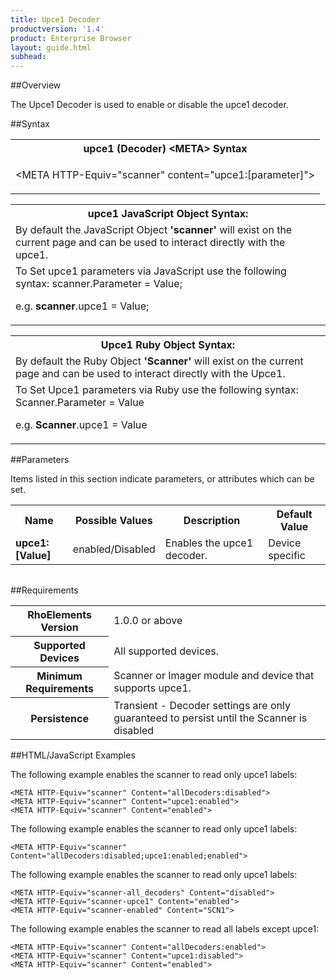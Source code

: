 ```yaml
---
title: Upce1 Decoder
productversion: '1.4'
product: Enterprise Browser
layout: guide.html
subhead: 
---
```

##Overview

The Upce1 Decoder is used to enable or disable the upce1 decoder.

##Syntax

<table class="re-table"><tr><th class="tableHeading">upce1 (Decoder) &lt;META&gt; Syntax
</th></tr><tr><td class="clsSyntaxCells clsOddRow"><p>&lt;META HTTP-Equiv="scanner" content="upce1:[parameter]"&gt;</p></td></tr></table>
<table class="re-table"><tr><th class="tableHeading">upce1 JavaScript Object Syntax:</th></tr><tr><td class="clsSyntaxCells clsOddRow">
By default the JavaScript Object <b>'scanner'</b> will exist on the current page and can be used to interact directly with the upce1.
</td></tr><tr><td class="clsSyntaxCells clsEvenRow">
To Set upce1 parameters via JavaScript use the following syntax: scanner.Parameter = Value;
<P />e.g. <b>scanner</b>.upce1 = Value;
</td></tr></table>
<table class="re-table"><tr><th class="tableHeading">Upce1 Ruby Object Syntax:</th></tr><tr><td class="clsSyntaxCells clsOddRow">
By default the Ruby Object <b>'Scanner'</b> will exist on the current page and can be used to interact directly with the Upce1.
</td></tr><tr><td class="clsSyntaxCells clsEvenRow">
To Set Upce1 parameters via Ruby use the following syntax: Scanner.Parameter = Value
<P />e.g. <b>Scanner</b>.upce1 = Value
</td></tr></table>



##Parameters


Items listed in this section indicate parameters, or attributes which can be set.
<table class="re-table"><col width="20%" /><col width="20%" /><col width="38%" /><col width="22%" /><tr><th class="tableHeading">Name</th><th class="tableHeading">Possible Values</th><th class="tableHeading">Description</th><th class="tableHeading">Default Value</th></tr><tr><td class="clsSyntaxCells clsOddRow"><b>upce1:[Value]
</b></td><td class="clsSyntaxCells clsOddRow">enabled/Disabled</td><td class="clsSyntaxCells clsOddRow">Enables the upce1 decoder.</td><td class="clsSyntaxCells clsOddRow">Device specific</td></tr></table>
<table class="re-table"><col width="78%" /><col width="8%" /><col width="1%" /><col width="5%" /><col width="1%" /><col width="5%" /><col width="2%" /></table>





##Requirements

<table class="re-table"><tr><th class="tableHeading">RhoElements Version</th><td class="clsSyntaxCell clsEvenRow">1.0.0 or above
</td></tr><tr><th class="tableHeading">Supported Devices</th><td class="clsSyntaxCell clsOddRow">All supported devices.</td></tr><tr><th class="tableHeading">Minimum Requirements</th><td class="clsSyntaxCell clsOddRow">Scanner or Imager module and device that supports upce1.</td></tr><tr><th class="tableHeading">Persistence</th><td class="clsSyntaxCell clsEvenRow">Transient - Decoder settings are only guaranteed to persist until the Scanner is disabled</td></tr></table>


##HTML/JavaScript Examples

The following example enables the scanner to read only upce1 labels:

	<META HTTP-Equiv="scanner" Content="allDecoders:disabled">
	<META HTTP-Equiv="scanner" Content="upce1:enabled">
	<META HTTP-Equiv="scanner" Content="enabled">
	
The following example enables the scanner to read only upce1 labels:

	<META HTTP-Equiv="scanner" Content="allDecoders:disabled;upce1:enabled;enabled">
	
The following example enables the scanner to read only upce1 labels:

	<META HTTP-Equiv="scanner-all_decoders" Content="disabled">
	<META HTTP-Equiv="scanner-upce1" Content="enabled">
	<META HTTP-Equiv="scanner-enabled" Content="SCN1">
	
The following example enables the scanner to read all labels except upce1:

	<META HTTP-Equiv="scanner" Content="allDecoders:enabled">
	<META HTTP-Equiv="scanner" Content="upce1:disabled">
	<META HTTP-Equiv="scanner" Content="enabled">
	



